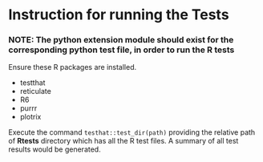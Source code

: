 # Instruction for running the Tests

### NOTE: The python extension module should exist for the corresponding python test file, in order to run the R tests

Ensure these R packages are installed.
- testthat
- reticulate
- R6
- purrr
- plotrix

Execute the command `testhat::test_dir(path)` providing the relative path of **Rtests** directory which has all the R test files. A summary of all test results would be generated.
